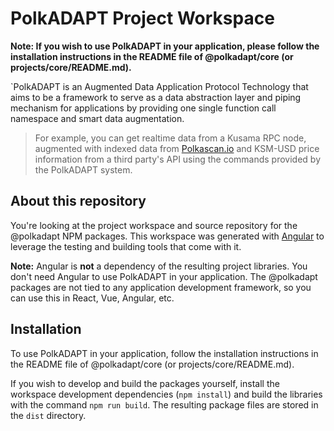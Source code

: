 # PolkADAPT Project Workspace

**Note: If you wish to use PolkADAPT in your application, please follow the installation instructions in the README file of @polkadapt/core (or projects/core/README.md).**

`PolkADAPT is an Augmented Data Application Protocol Technology that aims to be a framework to serve as a data abstraction layer and piping mechanism for applications by providing one single function call namespace and smart data augmentation.

> For example, you can get realtime data from a Kusama RPC node, augmented with indexed data from [Polkascan.io](https://polkascan.io/) and KSM-USD price information from a third party's API using the commands provided by the PolkADAPT system.

## About this repository ##

You're looking at the project workspace and source repository for the @polkadapt NPM packages. This workspace was generated with [Angular](https://angular.io/guide/creating-libraries) to leverage the testing and building tools that come with it.

**Note:** Angular is **not** a dependency of the resulting project libraries. You don't need Angular to use PolkADAPT in your application. The @polkadapt packages are not tied to any application development framework, so you can use this in React, Vue, Angular, etc.

## Installation ##

To use PolkADAPT in your application, follow the installation instructions in the README file of @polkadapt/core (or projects/core/README.md).

If you wish to develop and build the packages yourself, install the workspace development dependencies (`npm install`) and build the libraries with the command `npm run build`. The resulting package files are stored in the `dist` directory.
